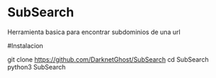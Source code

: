 # SubSearch

Herramienta basica para encontrar subdominios de una url

#Instalacion

git clone https://github.com/DarknetGhost/SubSearch
cd SubSearch
python3 SubSearch
